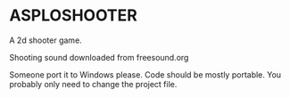 # ASPLOSHOOTER
A 2d shooter game. 

Shooting sound downloaded from freesound.org

Someone port it to Windows please. Code should be mostly portable. You probably only need to change the project file.
